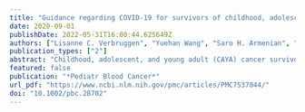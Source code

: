 ```yaml
---
title: "Guidance regarding COVID‐19 for survivors of childhood, adolescent, and young adult cancer: A statement from the International Late Effects of Childhood Cancer Guideline Harmonization Group"
date: 2020-09-01
publishDate: 2022-05-31T16:00:44.625649Z
authors: ["Lisanne C. Verbruggen", "Yuehan Wang", "Saro H. Armenian", "Matthew J. Ehrhardt", "Helena J.H. van der Pal", "Elvira C. van Dalen", "Jorrit W. van As", "Edit Bardi", "Katja Baust", "Claire Berger", "Elio Castagnola", "Katie A. Devine", "Judith Gebauer", "Jordan Gilleland Marchak", "Adam W. Glaser", "Andreas H. Groll", "Gabrielle M. Haeusler", "Jaap den Hartogh", "Riccardo Haupt", "Lars Hjorth", "Miho Kato", "Tomáš Kepák", "Maria M.W. (Rianne) Koopman", "Thorsten Langer", "Miho Maeda", "Gisela Michel", "Monica Muraca", "Paul C. Nathan", "Selina R. van den Oever", "Vesna Pavasovic", "Satomi Sato", "Fiona Schulte", "Lillian Sung", "Wim Tissing", "Anne Uyttebroeck", "Renée L. Mulder", "Claudia Kuehni", "Roderick Skinner", "Melissa M. Hudson", "Leontien C.M. Kremer"]
publication_types: ["2"]
abstract: "Childhood, adolescent, and young adult (CAYA) cancer survivors may be at risk for a severe course of COVID‐19. Little is known about the clinical course of COVID‐19 in CAYA cancer survivors, or if additional preventive measures are warranted. We established a working group within the International Late Effects of Childhood Cancer Guideline Harmonization Group (IGHG) to summarize existing evidence and worldwide recommendations regarding evidence about factors/conditions associated with risk for a severe course of COVID‐19 in CAYA cancer survivors, and to develop a consensus statement to provide guidance for healthcare practitioners and CAYA cancer survivors regarding COVID‐19."
featured: false
publication: "*Pediatr Blood Cancer*"
url_pdf: "https://www.ncbi.nlm.nih.gov/pmc/articles/PMC7537044/"
doi: "10.1002/pbc.28702"
---
```



